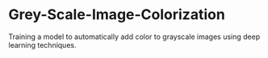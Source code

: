 # Grey-Scale-Image-Colorization
Training a model to automatically add color to grayscale images using deep learning techniques.
